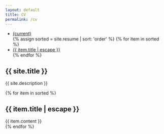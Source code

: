 ```yaml
---
layout: default
title: CV
permalink: /cv
---
```

<div class="container-fluid">
      <div class="row">
          <nav class="col-sm-4 col-md-3 d-none d-sm-block sidebar bg-primary" id="sidebar">
            <ul class="nav nav-pills flex-column">
              <li class="nav-item">
                <a class="nav-link active" href="#home"><span class="sr-only">(current)</span>
                <span class="d-none d-lg-block">
          <div class="w-100">
          <img class="img-fluid img-profile rounded-circle mx-auto mb-2" src="{{ '/assets/img/chris-avatar.svg' | relative_url }} " alt="">
          </div>
        </span></a>
              </li>
              {% assign sorted = site.resume | sort: 'order' %}
              {% for item in sorted %}
              <li class="nav-item">
                <a class="nav-link js-scroll-trigger" href="#{{ item.title | escape | downcase }}">{{ item.title | escape }}</a>
              </li>
            {% endfor %}
            </ul>
          </nav>
        <main class="col-sm-8 offset-sm-4 col-md-9 offset-md-3">
          <section class="resume-section p-3 p-lg-5 d-flex flex-column" id="home">
            <div class="my-auto">
              <h1 class="display-2 text-uppercase">{{ site.title }}</h1>
              <p class="lead">{{ site.description }}</p>
            </div>
          </section>
          {% for item in sorted %}
          <section class="resume-section p-3 p-lg-5 d-flex flex-column" id="{{ item.title | escape | downcase }}">
            <div class="my-auto">
              <h1 class="display-4 text-uppercase">{{ item.title | escape }}</h1>
              {{ item.content }}
            </div>
          </section>
          {% endfor %}
        </main>
      </div>
    </div>